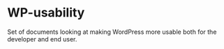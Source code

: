 WP-usability
============

Set of documents looking at making WordPress more usable both for the developer and end user.
